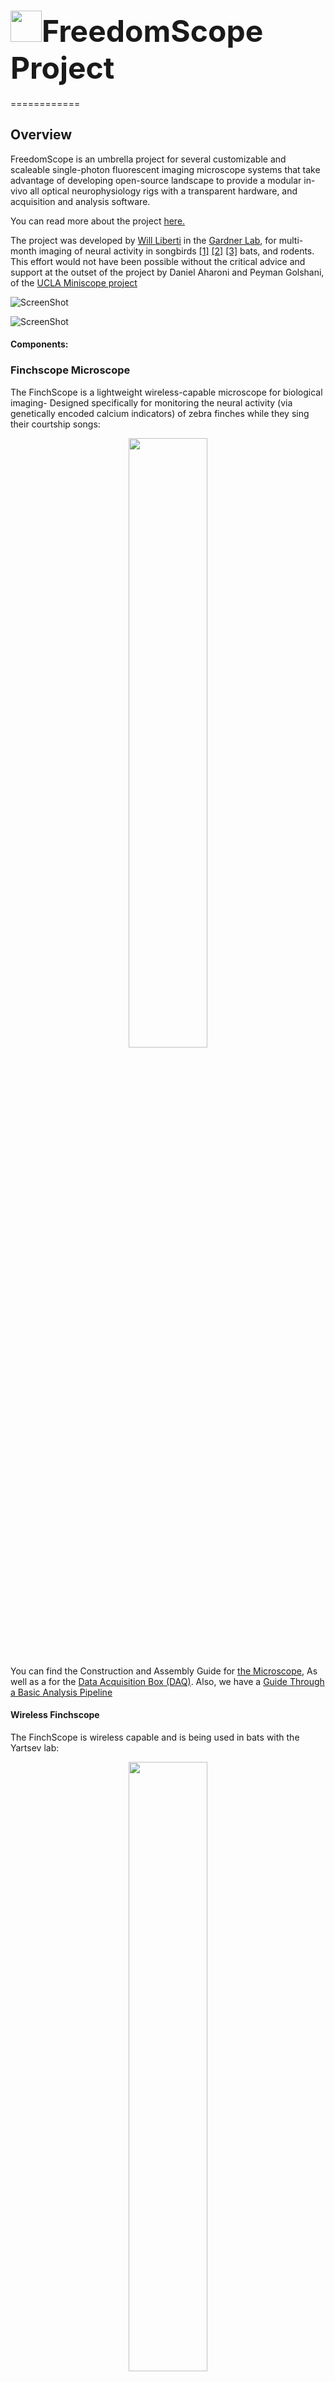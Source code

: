 



<font size="10"> <img src="FinchScope/img/im1.png" width="50"/>FreedomScope Project</font>
=======


============

## Overview

FreedomScope is an umbrella project for several customizable and scaleable single-photon fluorescent imaging microscope systems that take advantage of developing open-source landscape to provide a modular in-vivo  all optical neurophysiology rigs with a transparent hardware, and  acquisition and analysis software.


You can read more about the project [here.](http://iopscience.iop.org/1741-2552/14/4/045001/)

The project was developed by [Will Liberti](https://github.com/WALIII) in the [Gardner Lab](http://people.bu.edu/timothyg/Home.html), for multi-month imaging of neural activity in songbirds [[1]](https://doi.org/10.1371/journal.pbio.1002158) [[2]](https://www.nature.com/articles/nn.4405) [[3]](https://ccneuro.org/2018/proceedings/1133.pdf) bats, and rodents. This effort would not have been possible without the critical advice and support at the outset of the project by Daniel Aharoni and Peyman Golshani, of the [UCLA Miniscope project](http://miniscope.org/index.php?title=Main_Page)



![ScreenShot](FinchScope/img/ACS3.png)

![ScreenShot](FinchScope/img/TRACES.png)



#### Components:


### Finchscope Microscope

The FinchScope is a lightweight wireless-capable microscope for biological imaging- Designed specifically for monitoring the neural activity (via genetically encoded calcium indicators) of zebra finches while they sing their courtship songs:


<p align="center" width="100%">
    <img width="50%" src="https://github.com/WALIII/Movies/blob/main/SupplimentalVideo02.gif">
</p>



You can find the Construction and Assembly Guide for [the Microscope](https://github.com/WALIII/FreedomScope/wiki/Assembly-Guide), As well as a for the [Data Acquisition Box (DAQ)](https://github.com/WALIII/FreedomScope/wiki/DAQ-Guide).  Also, we have a [Guide Through a Basic Analysis Pipeline](https://github.com/WALIII/FreedomScope/wiki/Analysis-Guide)

#### Wireless Finchscope
The FinchScope is wireless capable and is being used in bats with the Yartsev lab:

<p align="center" width="100%">
    <img width="50%" src="https://github.com/WALIII/Movies/blob/main/SupplimentalVideo01.gif">
</p>


Additional resources related to this project can be found (here.)https://github.com/WALIII/ImBat



### 1P2C Microscope (Under Development)
The 1P2C Miniscope is a variant of the FinchScope that incorporates a second excitation path for dual color imaging, or for widefield photo- stimulation.  You can find the Construction and Assembly Guide for [the Microscope](https://github.com/WALIII/FreedomScope/wiki/Assembly-Guide), As well as a for the [Data Acquisition Box (DAQ)](https://github.com/WALIII/FreedomScope/wiki/DAQ-Guide).


### Widefield Microscope (Under Development)
The WideField miniature microscope weighs 4g and gives a 4x3mm field of view. You can find the Construction and Assembly Guide for [the Microscope](https://github.com/WALIII/FreedomScope/wiki/Assembly-Guide), As well as a for the [Data Acquisition Box (DAQ)](https://github.com/WALIII/FreedomScope/wiki/DAQ-Guide).


### Active Commutator
The [Active Commutator](https://github.com/WALIII/FreedomScope/wiki/Commutators) is a low cost, low noise, active (driven by a motor and sensor) electrical rotary joint designed for electrophysiology (single and multichannel micro-electrode arrays) and optophysiology ( optogenetics, miniature microscopes, and fiber photometry).


### Referencing
If you use any part of this project in your work, please cite our Journal of Neural Engineering Paper:

[Liberti III, William A., et al. "An open source, wireless capable miniature microscope system." Journal of neural engineering 14.4 (2017): 045001.](http://iopscience.iop.org/1741-2552/14/4/045001/)


### Publications that use the FinchScope:
* Liberti, W., et al.  **Nature Neuroscience** 19.12 (2016): 1665-1671.
* Liberti, W., et al.  **Journal of Neural Engineering** 14.4 (2017): 045001.
* Yanny, K., Antipa, N., Liberti, W., et al. (2020). **Light: Science & Applications**, 9(1), 1-13.
* Cohen, Y, et al.  **Nature** 582.7813 (2020): 539-544.
* Leman, D., et al.  **(BioRxiv)** (2021).
* Singh Alvarado, J., et al. **Nature** 599.7886 (2021): 635-639.
* Liberti, W., et al.  **Nature** 604.7904 (2022): 98-103.
* Forli, A., et al. **Nature** 621.7980 (2023): 796-803.



## Contributors:
* [Will Liberti](wliberti@berkeley.edu) (U.C. Berkeley, LBNL, Morhphosis Neurotech)
* [Nathan Perkins](lnp@bu.edu) (Apple)
* [Daniel Leman](dpleman@bu.edu) (Brandeis)
* [Jasmine Clevenger](jrclev@bu.edu) (Bosotn U.)
* [Will Yen](yenw24@gmail.com) (Boston U.)



##  Major Contributing Labs
* [Gardner Lab](idavison@bu.edu)
* [Otchy Lab](idavison@bu.edu)
* [Davison Lab](idavison@bu.edu)  
* [Cruz-Martin Lab](idavison@bu.edu)  
* [Carmena Lab](idavison@bu.edu)  
* [Yartsev Lab](idavison@bu.edu)
